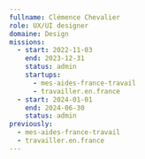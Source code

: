```yaml
---
fullname: Clémence Chevalier
role: UX/UI designer
domaine: Design
missions:
  - start: 2022-11-03
    end: 2023-12-31
    status: admin
    startups:
      - mes-aides-france-travail
      - travailler.en.france
  - start: 2024-01-01
    end: 2024-06-30
    status: admin
previously:
  - mes-aides-france-travail
  - travailler.en.france
---
```

